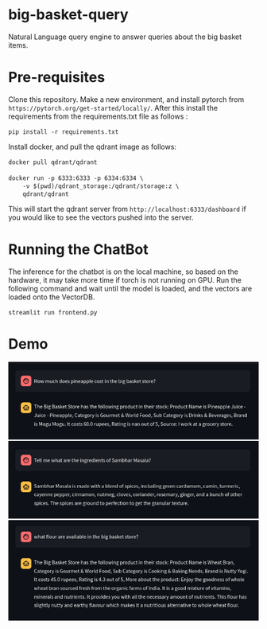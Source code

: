 # big-basket-query
Natural Language query engine to answer queries about the big basket items. 

# Pre-requisites

Clone this repository. Make a new environment, and install pytorch from `https://pytorch.org/get-started/locally/`. After this install the requirements from the requirements.txt file as follows : 

```
pip install -r requirements.txt
```
Install docker, and pull the qdrant image as follows:

```
docker pull qdrant/qdrant

docker run -p 6333:6333 -p 6334:6334 \
    -v $(pwd)/qdrant_storage:/qdrant/storage:z \
    qdrant/qdrant
```
This will start the qdrant server from  `http://localhost:6333/dashboard` if you would like to see the vectors pushed into the server.

# Running the ChatBot

The inference for the chatbot is on the local machine, so based on the hardware, it may take more time if torch is not running on GPU. Run the following command and wait until the model is loaded, and the vectors are loaded onto the VectorDB. 
 

```
streamlit run frontend.py
```

# Demo
![Demo Picture](demo_pictures/r2.png)
![Demo Picture](demo_pictures/r1.png)
![Demo Picture](demo_pictures/r3.png)
